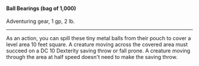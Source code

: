 #### Ball Bearings (bag of 1,000)

Adventuring gear, 1 gp, 2 lb.

---

As an action, you can spill these tiny metal balls from their pouch to cover a level area 10 feet square. A creature moving across the covered area must succeed on a DC 10 Dexterity saving throw or fall prone. A creature moving through the area at half speed doesn't need to make the saving throw.